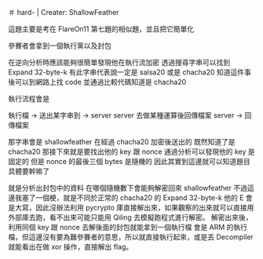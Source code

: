 ＃ hard-
| Creater: ShallowFeather

這題主要是考在 FlareOn11 第七題的相似題，並且把它簡單化

參賽者會拿到一個執行黨以及封包

在逆向分析時應該能夠很簡單發現他在執行流加密
透過搜尋字串可以找到 Expand 32-byte-k
有此字串代表說一定是 salsa20 或是 chacha20
知道這件事後可以到網路上找 code 並通過比較代碼知道是 chacha20

執行流程會是

執行檔 -> 送出某字串到 -> server
server 去做某種運算後回傳檔案
server -> 回傳檔案

那字串會是 shallowfeather 在經過 chacha20 加密後送出的
既然知道了是 chacha20 那接下來就是要找出他的 key 跟 nonce
通過分析可以發現他的 key 是固定的
但是 nonce 的最後三個 bytes 是隨機的
因此其實到這邊就可以知道題目具體要幹嘛了

就是分析出封包中的資料 在哪個隨機數下會能夠解密回來 shallowfeather
不過這邊我塞了一個梗，就是不同於正常的 chacha20 的 Expand 32-byte-k
他的 E 會是大寫，因此沒辦法利用 pycrypto 庫直接解出來，如果觀察的出來就可以直接用外部庫去跑，看不出來可能只能用 Qiling 去模擬跑程式進行解密。
解密出來後，利用同個 key 跟 nonce 去解後面的封包就能拿到一個執行檔
會是 ARM 的執行檔，但這邊沒有要為難參賽者的意思，所以就直接執行起來，或是丟 Decompiler 就能看出在做 xor 操作，直接解出 flag。